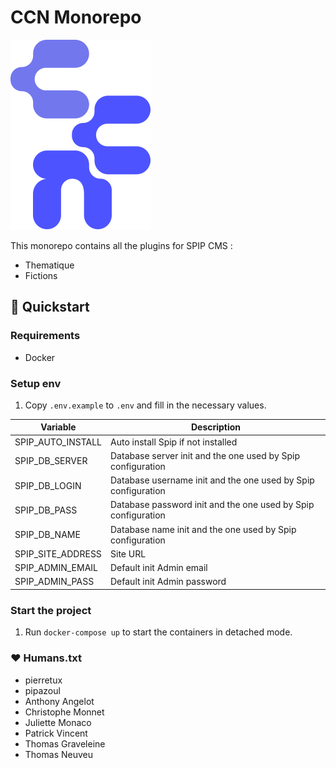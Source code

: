 # CCN Monorepo

![](plugins/thematique/th.png)


This monorepo contains all the plugins for SPIP CMS :
- Thematique
- Fictions


## 🚀 Quickstart

### Requirements
- Docker

### Setup env
1. Copy `.env.example` to `.env` and fill in the necessary values.


| Variable          | Description                                                    |
| ----------------- | -------------------------------------------------------------- |
| SPIP_AUTO_INSTALL | Auto install Spip if not installed                             |
| SPIP_DB_SERVER    | Database server init and the one used by Spip configuration    |
| SPIP_DB_LOGIN     | Database username  init and the one used by Spip configuration |
| SPIP_DB_PASS      | Database password init and the one used by Spip configuration  |
| SPIP_DB_NAME      | Database name  init and the one used by Spip configuration     |
| SPIP_SITE_ADDRESS | Site URL                                                       |
| SPIP_ADMIN_EMAIL  | Default init Admin email                                       |
| SPIP_ADMIN_PASS   | Default init  Admin password                                   |


### Start the project
1. Run `docker-compose up` to start the containers in detached mode.

### ❤️ Humans.txt
- pierretux
- pipazoul
- Anthony Angelot
- Christophe Monnet
- Juliette Monaco
- Patrick Vincent
- Thomas Graveleine
- Thomas Neuveu